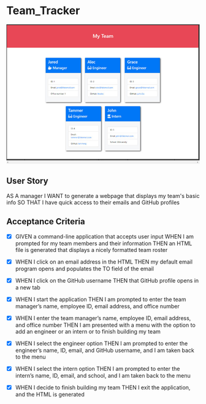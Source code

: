 # Team_Tracker

![](./assets/images/mock_up.PNG)

## User Story

AS A manager
I WANT to generate a webpage that displays my team's basic info
SO THAT I have quick access to their emails and GitHub profiles


## Acceptance Criteria

- [x] GIVEN a command-line application that accepts user input
WHEN I am prompted for my team members and their information
THEN an HTML file is generated that displays a nicely formatted team roster

- [x] WHEN I click on an email address in the HTML
THEN my default email program opens and populates the TO field of the email

- [x] WHEN I click on the GitHub username
THEN that GitHub profile opens in a new tab

- [x] WHEN I start the application
THEN I am prompted to enter the team manager’s name, employee ID, email address, and office number

- [x] WHEN I enter the team manager’s name, employee ID, email address, and office number
THEN I am presented with a menu with the option to add an engineer or an intern or to finish building my team

- [x] WHEN I select the engineer option
THEN I am prompted to enter the engineer’s name, ID, email, and GitHub username, and I am taken back to the menu

- [x] WHEN I select the intern option
THEN I am prompted to enter the intern’s name, ID, email, and school, and I am taken back to the menu

- [x] WHEN I decide to finish building my team
THEN I exit the application, and the HTML is generated





